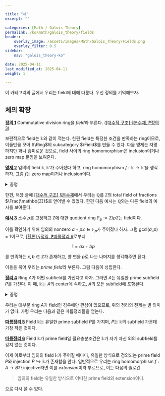 ```yaml
---

title: "체"
excerpt: ""

categories: [Math / Galois Theory]
permalink: /ko/math/galois_theory/fields
header:
    overlay_image: /assets/images/Math/Galois_Theory/Fields.png
    overlay_filter: 0.5
sidebar: 
    nav: "galois_theory-ko"

date: 2025-04-11
last_modified_at: 2025-04-11
weight: 1

---
```


이 카테고리의 글에서 우리는 field에 대해 다룬다. 우선 정의를 기억해보자. 

## 체의 확장

<div class="definition" markdown="1">

<ins id="def1">**정의 1**</ins> Commutative division ring을 *field*라 부른다. ([\[대수적 구조\] §분수체, ⁋정의 3](/ko/math/algebraic_structures/field_of_fractions#def3))

</div>

보편적으로 field는 $\mathbb{k}$와 같이 적는다. 한편 field는 특정한 조건을 만족하는 ring이므로, 이들만을 모아 $\Ring$의 subcategory $\Field$를 만들 수 있다. 다음 명제는 자명하지만 꽤나 흥미로운 것으로, field 사이의 ring homomorphism은 inclusion이거나 zero map 뿐임을 보여준다. 

<div class="proposition" markdown="1">

<ins id="prop2">**명제 2**</ins> 임의의 field $\mathbb{k},\mathbb{k}'$가 주어졌다 하고, ring homomorphism $f:\mathbb{k} \rightarrow \mathbb{k}'$을 생각하자. 그럼 $f$는 zero map이거나 inclusion이다. 

</div>
<details class="proof" markdown="1">
<summary>증명</summary>

$\ker f$는 $\mathbb{k}$의 ideal이다. 이제 [\[대수적 구조\] §분수체, ⁋명제 4](/ko/math/algebraic_structures/field_of_fractions#prop4)를 보라.

</details>

한편, 해당 글에 [\[대수적 구조\] §분수체](/ko/math/algebraic_structures/field_of_fractions)에서 우리는 $\mathbb{Q}$를 $\mathbb{Z}$의 total field of fractions $\Frac(\mathbb{Z})$로 얻어낼 수 있었다. 한편 다음 예시는 $\mathbb{Q}$와는 다른 field의 예시를 보여준다.

<div class="example" markdown="1">

<ins id="ex3">**예시 3**</ins> 소수 $p$를 고정하고 $\mathbb{Z}$에 대한 quotient ring $\mathbb{F}_p := \mathbb{Z}/p\mathbb{Z}$는 field이다. 

이를 확인하기 위해 임의의 nonzero $a+p\mathbb{Z}\in \mathbb{F}_p$가 주어졌다 하자. 그럼 $\gcd(a,p)=1$이므로, [\[환론\] §정역, ⁋따름정리 9](/ko/math/ring_theory/integral_domains#cor9)로부터 

$$1=ax+bp$$

를 만족하는 $x, b\in \mathbb{Z}$가 존재하고, 양 변을 $p$로 나눈 나머지를 생각해주면 된다. 

</div>

이들을 묶어 우리는 *prime field*라 부른다. 그럼 다음이 성립한다. 

<div class="proposition" markdown="1">

<ins id="thm4">**정리 4**</ins> Ring $A$가 어떤 subfield를 가진다고 하자. 그러면 $A$는 유일한 prime subfield $P$를 가진다. 이 때, $\mathbb{k}$는 $A$의 center에 속하고, $A$의 모든 subfield에 포함된다.

</div>

<details class="proof" markdown="1">
<summary>증명</summary>

$\mathbb{k}$를 $A$의 subfield라고 하자. $C$를 $A$의 center라 하면, $\mathbb{k}':= \mathbb{k} \cap C$도 $A$의 subfield이다. 

$\mathbb{Z}$에서 $A$로 가는 유일한 ring homomorphism $f: \mathbb{Z} \to A$를 생각하자. 그 kernel을 $\mathfrak{p}$라 하자. ([\[대수적 구조\] §환의 정의, ⁋정의 3](/ko/math/algebraic_structures/rings#def3)) 그럼 $A$의 모든 subring은 $\im(f)$를 포함하므로, 특히 $\mathbb{k}'$도 $\im(f)$$를 포함한다. 이제 $\mathbb{k}'$는 field이므로 PID이고 ([\[환론\] §정역, ⁋정의 2](/ko/math/ring_theory/integral_domains#def2), 따라서 $\mathfrak{p} = (0)$이거나 적당한 prime $p$에 대해 $\mathfrak{p} = (p)$이다. 

만일 $\mathbb{p}=0$이라면, $f$는 $\mathbb{Z}$에서 $\mathbb{k}'$로의 embedding이고, 따라서 [\[대수적 구조\] §분수체, ⁋정리 1](/ko/math/algebraic_structures/field_of_fractions#thm1)로부터 $\mathbb{Q}\hookrightarrow\mathbb{k}'$가 유도된다. 

만일 $\mathfrak{p} = (p)$라면, first isomorphism theorem에 의하여 $\mathbb{Z}/p\mathbb{Z} = \mathbb{F}_p$의 homomorphic image가 $\mathbb{k}'$의 subfield를 정의한다. 

이로써 두 경우 모두 prime field $P$가 $\mathbb{k}'$ 안에 존재함을 알 수 있고, 이 $P$는 $A$ 안의 subfield이며 center $C$ 안에 존재한다. 

이제 $A$의 다른 subfield $L$을 생각하자. $P \cap L$은 $A$의 subfield이며, $P$의 부분집합이므로 $P \cap L = P$이고, 따라서 $P \subseteq L$이다. 즉, 모든 subfield는 $P$를 포함하므로 $P$는 $A$의 모든 subfield에 포함되고, prime field로서 유일하다.

</details>

우리는 대부분 ring $A$가 field인 경우에만 관심이 있으므로, 위의 정리의 전제는 별 의미가 없다. 가령 우리는 다음과 같은 따름정리들을 얻는다.

<div class="proposition" markdown="1">

<ins id="cor5">**따름정리 5**</ins> Field $\mathbb{k}$는 유일한 prime subfield $P$를 가지며, $P$는 $\mathbb{k}$의 subfield 가운데 가장 작은 것이다. 

</div>

<div class="proposition" markdown="1">

<ins id="cor6">**따름정리 6**</ins> Field $\mathbb{k}$가 prime field일 필요충분조건은 $\mathbb{k}$가 자기 자신 외의 subfield를 갖지 않는 것이다.

</div>

이제 이로부터 임의의 field $\mathbb{k}$가 주어질 때마다, 유일한 방식으로 정의되는 prime field $P$와 injection $P\hookrightarrow \mathbb{k}$가 존재함을 안다. 일반적으로 우리는 ring homomorphism $f:A \rightarrow B$가 injective라면 이를 *extension*이라 부르므로, 이는 다음의 슬로건

> 임의의 field는 유일한 방식으로 어떠한 prime field의 extension이다. 

으로 다시 쓸 수 있다. 